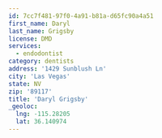 ```yaml
---
id: 7cc7f481-97f0-4a91-b81a-d65fc90a4a51
first_name: Daryl
last_name: Grigsby
license: DMD
services:
  - endodontist
category: dentists
address: '1429 Sunblush Ln'
city: 'Las Vegas'
state: NV
zip: '89117'
title: 'Daryl Grigsby'
_geoloc:
  lng: -115.28205
  lat: 36.140974
---
```


